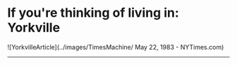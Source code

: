 If you're thinking of living in: Yorkville
===

![YorkvilleArticle](../images/TimesMachine/ May 22, 1983 - NYTimes.com)

---
